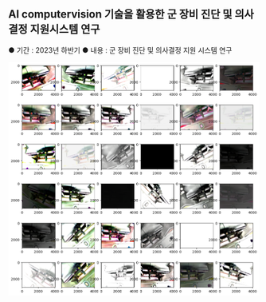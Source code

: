 ## AI computervision 기술을 활용한 군 장비 진단 및 의사결정 지원시스템 연구

● 기간 : 2023년 하반기
● 내용 : 군 장비 진단 및 의사결정 지원 시스템 연구

<img src="image.png">
